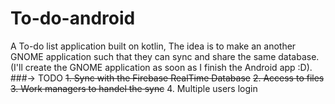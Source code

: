 # To-do-android
A To-do list application built on kotlin, The idea is to make an another GNOME application such that they can sync and share the same database. (I'll create the GNOME application as soon as I finish the Android app :D). 
###-> TODO
~~1. Sync with the Firebase RealTime Database~~
~~2. Access to files~~
~~3. Work managers to handel the sync~~
4. Multiple users login
